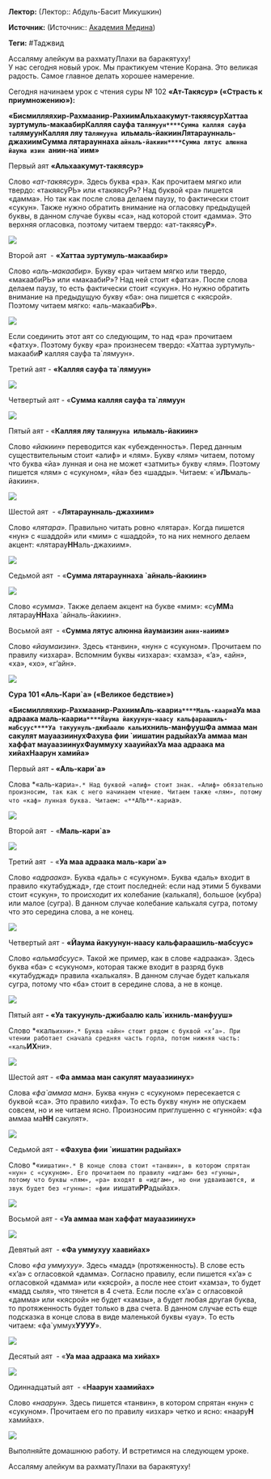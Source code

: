 **Лектор:** (Лектор:: Абдуль-Басит Микушкин)

**Источник:** (Источник:: [Академия Медина](https://web.medinaschool.org/school/))

**Теги:** #Таджвид

Ассаляму алейкум ва рахматуЛлахи ва баракятуху!  
У нас сегодня новый урок. Мы практикуем чтение Корана. Это великая радость. Самое главное делать хорошее намерение.


Сегодня начинаем урок с чтения суры № 102 **«Ат-Такясур» («Страсть к приумножению»):**


**«Бисмилляяхир-Рахмаанир-Рахиим****Альхаакумут-такяясур****Хаттаа зуртумуль-макаабир****Калляя сауфа та`лямуун****Сумма калляя сауфа та`лямуун****Калляя ляу та`лямууна `ильмаль-йакиин****Лятараунналь-джахиим****Сумма лятарауннаха `айналь-йакиин****Сумма лятус алюнна йаума изин `анин-на`иим»**


Первый аят **«Альхаакумут-такяясур»**


Слово *«ат-такяясур».* Здесь буква «ра». Как прочитаем мягко или твердо: «такяясуРЬ» или «такяясуР»? Над буквой «ра» пишется «дамма». Но так как после слова делаем паузу, то фактически стоит «сукун». Также нужно обратить внимание на огласовку предыдущей буквы, в данном случае буквы «са», над которой стоит «дамма». Это верхняя огласовка, поэтому читаем твердо: «ат-такяясу**Р**».


![](https://medinaschool.org/files/images/2020/01/85e9df8a2d3a7feee8a865ad720f182f.jpg)


Второй аят  - **«Хаттаа зуртумуль-макаабир»**


Слово *«аль-макаабир».* Букву «ра» читаем мягко или твердо, «макаабиРЬ» или «макаабиР»? Над ней стоит «фатха». После слова делаем паузу, то есть фактически стоит «сукун». Но нужно обратить внимание на предыдущую букву «ба»: она пишется с «кясрой». Поэтому читаем мягко: «аль-макааби**РЬ**».


![](https://medinaschool.org/files/images/2020/01/80640f5bd45f31ec15d9b676cc1d0c49.jpg)


Если соединить этот аят со следующим, то над «ра» прочитаем «фатху». Поэтому букву «ра» произнесем твердо: «Хаттаа зуртумуль-макааби**Р** калляя сауфа та`лямуун».


Третий аят - **«Калляя сауфа та`лямуун»**


**![](https://medinaschool.org/files/images/2020/01/ff7635c8e1c511bae3c65d970f42c4a1.jpg)**


Четвертый аят - «**Сумма калляя сауфа та`лямуун**


**![](https://medinaschool.org/files/images/2020/01/0a29e49b9dfa4f0c66e3cfb8d60c71c0.jpg)**


Пятый аят - «**Калляя ляу та`лямууна `ильмаль-йакиин»**


Слово *«йакиин»* переводится как «убежденность». Перед данным существительным стоит «алиф» и «лям». Букву «лям» читаем, потому что буква «йа» лунная и она не может «затмить» букву «лям». Поэтому пишется «лям» с «сукуном», «йа» без «шадды». Читаем: «`и**ЛЬ**маль-йакиин».


![](https://medinaschool.org/files/images/2020/01/7864eb495750fc6cdc3547ba2e25ad41.jpg)


Шестой аят  - «**Лятараунналь-джахиим»**


Слово *«лятара».* Правильно читать ровно «лятара». Когда пишется «нун» с «шаддой» или «мим» с «шаддой», то на них немного делаем акцент: «лятарау**НН**аль-джахиим».


![](https://medinaschool.org/files/images/2020/01/9a72019a8cbd9cf5e91aea85705fc7b0.jpg)


Седьмой аят  - «**Сумма лятарауннаха `айналь-йакиин»**


**![](https://medinaschool.org/files/images/2020/01/fdeeb8e75b442d81c9518e84f7a84d3e.jpg)**


Слово *«сумма».* Также делаем акцент на букве «мим»: «су**ММ**а лятарау**НН**аха `айналь-йакиин».


Восьмой аят  - «**Сумма лятус алюнна йаумаизин `анин-на`иим»**


Слово *«йаумаизин».* Здесь «танвин», «нун» с «сукуном». Прочитаем по правилу «изхара». Вспомним буквы «изхара»: «хамза», «’а», «айн», «ха», «хо», «г’айн».


**![](https://medinaschool.org/files/images/2020/01/67b0748d5f5bea40858b5c945fbe9f94.jpg)**


**Сура 101 «Аль-Кари`а» («Великое бедствие»)**


**«Бисмилляяхир-Рахмаанир-Рахиим****Аль-каари`а****Маль-каари`а****Уа маа адраака маль-каари`а****Йаума йакуунун-наасу кальфараашиль-мабсуус****Уа такуунуль-джибаалю каль`ихниль-манфууш****Фа аммаа ман сакулят мауаазиинух****Фахува фии `иишатин радыйах****Уа аммаа ман хаффат мауаазиинух****Фауммуху хаауийах****Уа маа адраака ма хийах****Наарун хамийа»**


Первый аят **- «Аль-кари`а»**


Слова *«аль-кари`а».* Над буквой «алиф» стоит знак. «Алиф» обязательно произносим, так как с него начинаем чтение. Читаем также «лям», потому что «каф» лунная буква. Читаем: «**АЛЬ**-кари`а».


![](https://medinaschool.org/files/images/2020/01/ccfa961e6fb4018aabf21427a34a8247.jpg)


Второй аят  - «**Маль-кари`а»**


**![](https://medinaschool.org/files/images/2020/01/b74c959a5855e09d7c9a033ddbe7b226.jpg)**


Третий аят  - «**Уа маа адраака маль-кари`а»**


Слово *«адраака».* Буква «даль» с «сукуном». Буква «даль» входит в правило «кутабуджад», где стоит последней: если над этими 5 буквами стоит «сукун», то происходит их колебание (калькаля), большое (кубра) или малое (сугра). В данном случае колебание калькаля сугра, потому что это середина слова, а не конец.


![](https://medinaschool.org/files/images/2020/01/1ea538a7ef0b7c3ac4c08935c72741ca.jpg)


Четвертый аят - **«Йаума йакуунун-наасу кальфараашиль-мабсуус»**


Слово *«альмабсуус».* Такой же пример, как в слове «адраака». Здесь буква «ба» с «сукуном», которая также входит в разряд букв «кутабуджад» правила «калькаля». В данном случае будет калькаля сугра, потому что «ба» стоит в середине слова, а не в конце.


![](https://medinaschool.org/files/images/2020/01/31acfb1fab80f6875af70f28e7916ce3.jpg)


Пятый аят **- «Уа такуунуль-джибаалю каль`ихниль-манфууш»**


Слово *«каль`ихни».* Буква «айн» стоит рядом с буквой «х’а». При чтении работает сначала средняя часть горла, потом нижняя часть: «каль`**ИХ**ни».


![](https://medinaschool.org/files/images/2020/01/16a47626d2441e5d53271118ce796969.jpg)


Шестой аят - «**Фа аммаа ман сакулят мауаазиинух**»


Слова *«фа`аммаа ман».* Буква «нун» с «сукуном» пересекается с буквой «са». Это правило «ихфа». То есть букву «нун» не опускаем совсем, но и не читаем ясно. Произносим приглушенно с «гунной»: «фа аммаа ма**НН** сакулят».


![](https://medinaschool.org/files/images/2020/01/27302aa7807a8b752bcea21dd3304170.jpg)


Седьмой аят - **«Фахува фии `иишатин радыйах»**


Слово *«`иишатин».* В конце слова стоит «танвин», в котором спрятан «нун» с «сукуном». Его прочитаем по правилу «идгам» без «гунны», потому что буквы «лям», «ра» входят в «идгам», но они удваиваются, и звук будет без «гунны»: «фии `иишати**РР**адыйах».


![](https://medinaschool.org/files/images/2020/01/c1c7bbcf4abfd26b71bdfd606b9f6658.jpg)


Восьмой аят - «**Уа аммаа ман хаффат мауаазиинух»**


**![](https://medinaschool.org/files/images/2020/01/219e17c896d25d9ec5e01be21173771e.jpg)**


Девятый аят  - **«Фа уммухуу хаавийах»**


Слово *«фа уммухуу».* Здесь «мадд» (протяженность). В слове есть «х’а» с огласовкой «дамма». Согласно правилу, если пишется «х’а» с огласовкой «дамма» или «кясрой», а после нее стоит «хамза», то будет «мадд сыля», что тянется в 4 счета. Если после «х’а» с огласовкой «дамма» или «кясрой» не будет «хамзы», а будет любая другая буква, то протяженность будет только в два счета. В данном случае есть еще подсказка в конце слова в виде маленькой буквы «уау». То есть читаем: «фа`уммух**УУУУ**».


![](https://medinaschool.org/files/images/2020/01/c3c559c684b67ed87b5788072d3880b5.jpg)


Десятый аят  - «**Уа маа адраака ма хийах»**


![](https://medinaschool.org/files/images/2020/01/b5ee2c172c67ebc8c839050b4700905b.jpg)


Одиннадцатый аят  - «**Наарун хаамийах»**


Слово *«наарун».* Здесь пишется «танвин», в котором спрятан «нун» с «сукуном». Прочитаем его по правилу «изхар» четко и ясно: «наару**Н** хамийах».


![](https://medinaschool.org/files/images/2020/01/d979fa306cb0c723a10de5f48fc51cea.jpg)


Выполняйте домашнюю работу. И встретимся на следующем уроке.


Ассаляму алейкум ва рахматуЛлахи ва баракятуху!

